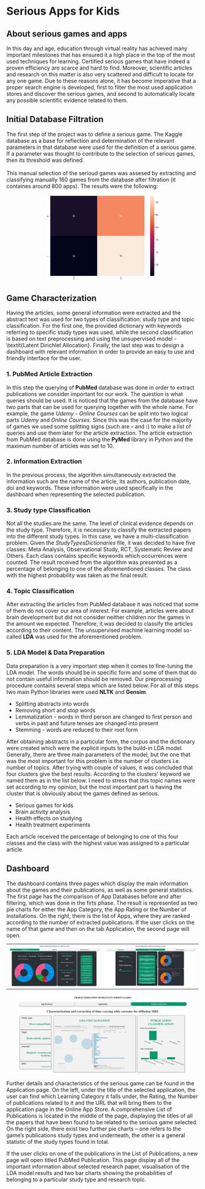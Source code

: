 # Serious Apps for Kids

## About serious games and apps

 In this day and age, education through virtual reality has achieved many important milestones that has ensured it a high place in the top of the most used techniques for learning. Certified serious games that have indeed a proven efficiency are scarce and hard to find. Moreover, scientific articles and research on this matter is also very scattered and difficult to locate for any one game. Due to these reasons alone, it has become imperative that a proper search engine is developed, first to filter the most used application stores and discover the serious games, and second to automatically locate any possible scientific evidence related to them.

## Initial Database Filtration

The first step of the project was to define a serious game. The Kaggle database as a base for reflection and determination of the relevant parameters in that database were used for the definition of a serious game. If a parameter was thought to contribute to the selection of serious games, then its threshold was defined.
\
\
This manual selection of the serioud games was assesed by extracting and classifying manually 160 games from the database after filtration (it containes around 800 apps). The results were the following:

<p align="center">
  <img width="300" src="database_result.png">
</p>

## Game Characterization

Having the articles, some general information were extracted and the abstract text was used for two types of classification: study type and topic classification. For the first one, the provided dictionary with keywords referring to specific study types was used, while the second classification is based on text preprocessing and using the unsupervised model - \textit{Latent Dirichlet Allocation}. Finally, the last step was to design a dashboard with relevant information in order to provide an easy to use and friendly interface for the user.

### 1. PubMed Article Extraction
In this step the querying of **PubMed** database was done in order to extract publications we consider important for our work. The question is what queries should be used. It is noticed that the games from the database have two parts that can be used for querying together with the whole name. For example, the game *Udemy - Online Courses* can be split into two logical parts *Udemy* and *Online Courses*. Since this was the case for the majority of games we used some splitting signs (such are **-** and **:**) to make a list of queries and use them later for the article extraction. The article extraction from PubMed database is done using the **PyMed** library in Python and the maximum number of articles was set to 10.

### 2. Information Extraction
In the previous process, the algorithm simultaneously extracted the information such are the name of the article, its authors, publication date, doi and keywords. These information were used specifically in the dashboard when representing the selected publication.

### 3. Study type Classification
Not all the studies are the same. The level of clinical evidence depends on the study type. Therefore, it is necessary to classify the extracted papers into the different study types. In this case, we have a multi-classification problem. Given the *StudyTypesDictionaries* file, it was decided to have five classes: Meta Analysis, Observational Study, RCT, Systematic Review and Others. Each class contains specific keywords which occurrences were counted. The result received from the algorithm was presented as a percentage of belonging to one of the aforementioned classes. The class with the highest probability was taken as the final result. 

### 4. Topic Classification
After extracting the articles from PubMed database it was noticed that some of them do not cover our area of interest. For example, articles were about brain development but did not consider neither children nor the games in the amount we expected. Therefore, it was decided to classify the articles according to their content. The unsupervised machine learning model so-called **LDA** was used for the aforementioned problem.

### 5. LDA Model & Data Preparation
Data preparation is a very important step when it comes to fine-tuning the LDA model. The words should be in specific form and some of them that do not contain useful information should be removed. Our preprocessing procedure contains several steps which are listed below. For all of this steps two main Python libraries were used **NLTK** and **Gensim**.

* Splitting abstracts into words
* Removing short and stop words
* Lemmatization - words in third person are changed to first person and verbs in past and future tenses are changed into present
* Stemming - words are reduced to their root form

After obtaining abstracts in a particular form, the corpus and the dictionary were created which were the explicit inputs to the build-in LDA model. Generally, there are three main parameters of the model, but the one that was the most important for this problem is the number of clusters i.e. number of topics. After trying with couple of values, it was concluded that four clusters give the best results. According to the clusters' keyword we named them as in the list below. I need to stress that this topic names were set according to my opinion, but the most important part is having the cluster that is obviously about the games defined as serious. 

* Serious games for kids
* Brain activity analysis
* Health effects on studying
* Health treatment experiments

Each article received the percentage of belonging to one of this four classes and the class with the highest value was assigned to a particular article. 

## Dashboard

The dashboard contains three pages which display the main information about the games and their publications, as well as some general statistics. The first page has the comparison of App Databases before and after filtering, which was done in the firts phase. The result is represented as two pie charts for either the App Category, the App Rating or the Number of Installations. On the right, there is the list of Apps, where they are ranked according to the number of extracted publications. If the user clicks on the name of that game and then on the tab Application, the second page will open.

<table><tr>
<td> <img src="page1.JPG" alt="Drawing" style="width: 450px;"/> </td>
<td> <img src="page2.JPG" alt="Drawing" style="width: 450px;"/> </td>
</tr></table>
<p align="center">
  <img width="450px" src="page3.JPG">
</p>

Further details and characteristics of the serious game can be found in the Application page. On the left, under the title of the selected application, the user can find which Learning Category it falls under, the Rating, the Number of publications related to it and the URL that will bring them to the application page in the Online App Store. A comprehensive List of Publications is located in the middle of the page, displaying the titles of all the papers that have been found to be related to the serious game selected. On the right side, there exist two further pie charts – one refers to the game’s publications  study types and underneath, the other is a general statistic of the study types found in total.

If the user clicks on one of the publications in the List of Publications, a new page will open titled PubMed Publication. This page display all of the important information about selected research paper, visualisation of the LDA model results and two bar charts showing the probabilities of belonging to a particular study type and research topic.  

